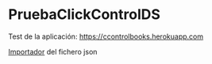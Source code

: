 # PruebaClickControlDS

Test de la aplicación: https://ccontrolbooks.herokuapp.com

[Importador](./backend/importarJSON.php) del fichero json
